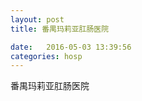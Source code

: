 ```yaml
--- 
layout: post 
title: 番禺玛莉亚肛肠医院

date:   2016-05-03 13:39:56 
categories: hosp 
--- 
```

   
番禺玛莉亚肛肠医院
